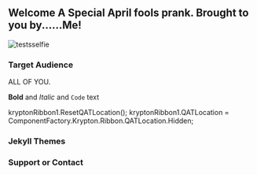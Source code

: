 ## Welcome A Special April fools prank. Brought to you by......Me!

![testsselfie](https://user-images.githubusercontent.com/81630632/113008926-66fa2900-916f-11eb-8ae5-46bc2192e761.jpg)


### Target Audience

ALL OF YOU.



**Bold** and _Italic_ and `Code` text


kryptonRibbon1.ResetQATLocation();
kryptonRibbon1.QATLocation = ComponentFactory.Krypton.Ribbon.QATLocation.Hidden;


### Jekyll Themes



### Support or Contact


